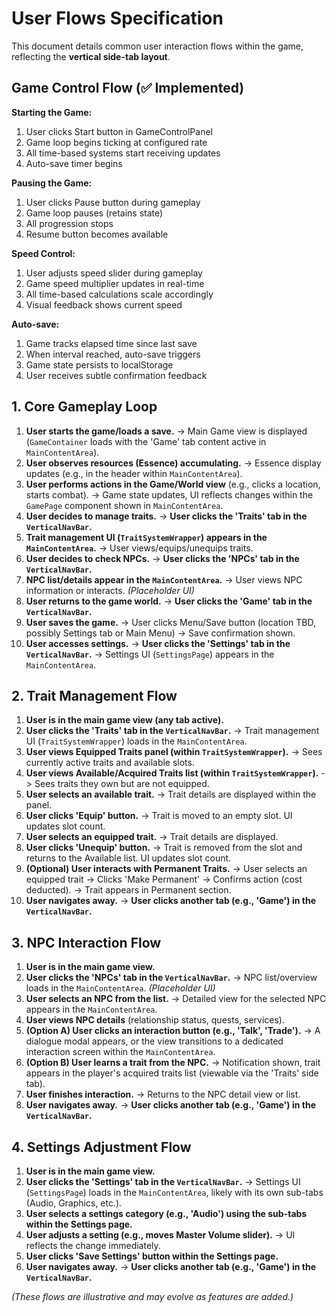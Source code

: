 # User Flows Specification

This document details common user interaction flows within the game, reflecting the **vertical side-tab layout**.

## Game Control Flow (✅ Implemented)

**Starting the Game:**
1. User clicks Start button in GameControlPanel
2. Game loop begins ticking at configured rate
3. All time-based systems start receiving updates
4. Auto-save timer begins

**Pausing the Game:**
1. User clicks Pause button during gameplay
2. Game loop pauses (retains state)
3. All progression stops
4. Resume button becomes available

**Speed Control:**
1. User adjusts speed slider during gameplay
2. Game speed multiplier updates in real-time
3. All time-based calculations scale accordingly
4. Visual feedback shows current speed

**Auto-save:**
1. Game tracks elapsed time since last save
2. When interval reached, auto-save triggers
3. Game state persists to localStorage
4. User receives subtle confirmation feedback

## 1. Core Gameplay Loop

1.  **User starts the game/loads a save.** -> Main Game view is displayed (`GameContainer` loads with the 'Game' tab content active in `MainContentArea`).
2.  **User observes resources (Essence) accumulating.** -> Essence display updates (e.g., in the header within `MainContentArea`).
3.  **User performs actions in the Game/World view** (e.g., clicks a location, starts combat). -> Game state updates, UI reflects changes within the `GamePage` component shown in `MainContentArea`.
4.  **User decides to manage traits.** -> **User clicks the 'Traits' tab in the `VerticalNavBar`.**
5.  **Trait management UI (`TraitSystemWrapper`) appears in the `MainContentArea`.** -> User views/equips/unequips traits.
6.  **User decides to check NPCs.** -> **User clicks the 'NPCs' tab in the `VerticalNavBar`.**
7.  **NPC list/details appear in the `MainContentArea`.** -> User views NPC information or interacts. *(Placeholder UI)*
8.  **User returns to the game world.** -> **User clicks the 'Game' tab in the `VerticalNavBar`.**
9.  **User saves the game.** -> User clicks Menu/Save button (location TBD, possibly Settings tab or Main Menu) -> Save confirmation shown.
10. **User accesses settings.** -> **User clicks the 'Settings' tab in the `VerticalNavBar`.** -> Settings UI (`SettingsPage`) appears in the `MainContentArea`.

## 2. Trait Management Flow

1.  **User is in the main game view (any tab active).**
2.  **User clicks the 'Traits' tab in the `VerticalNavBar`.** -> Trait management UI (`TraitSystemWrapper`) loads in the `MainContentArea`.
3.  **User views Equipped Traits panel (within `TraitSystemWrapper`).** -> Sees currently active traits and available slots.
4.  **User views Available/Acquired Traits list (within `TraitSystemWrapper`).** -> Sees traits they own but are not equipped.
5.  **User selects an available trait.** -> Trait details are displayed within the panel.
6.  **User clicks 'Equip' button.** -> Trait is moved to an empty slot. UI updates slot count.
7.  **User selects an equipped trait.** -> Trait details are displayed.
8.  **User clicks 'Unequip' button.** -> Trait is removed from the slot and returns to the Available list. UI updates slot count.
9.  **(Optional) User interacts with Permanent Traits.** -> User selects an equipped trait -> Clicks 'Make Permanent' -> Confirms action (cost deducted). -> Trait appears in Permanent section.
10. **User navigates away.** -> **User clicks another tab (e.g., 'Game') in the `VerticalNavBar`.**

## 3. NPC Interaction Flow

1.  **User is in the main game view.**
2.  **User clicks the 'NPCs' tab in the `VerticalNavBar`.** -> NPC list/overview loads in the `MainContentArea`. *(Placeholder UI)*
3.  **User selects an NPC from the list.** -> Detailed view for the selected NPC appears in the `MainContentArea`.
4.  **User views NPC details** (relationship status, quests, services).
5.  **(Option A) User clicks an interaction button (e.g., 'Talk', 'Trade').** -> A dialogue modal appears, or the view transitions to a dedicated interaction screen within the `MainContentArea`.
6.  **(Option B) User learns a trait from the NPC.** -> Notification shown, trait appears in the player's acquired traits list (viewable via the 'Traits' side tab).
7.  **User finishes interaction.** -> Returns to the NPC detail view or list.
8.  **User navigates away.** -> **User clicks another tab (e.g., 'Game') in the `VerticalNavBar`.**

## 4. Settings Adjustment Flow

1.  **User is in the main game view.**
2.  **User clicks the 'Settings' tab in the `VerticalNavBar`.** -> Settings UI (`SettingsPage`) loads in the `MainContentArea`, likely with its own sub-tabs (Audio, Graphics, etc.).
3.  **User selects a settings category (e.g., 'Audio') using the sub-tabs within the Settings page.**
4.  **User adjusts a setting (e.g., moves Master Volume slider).** -> UI reflects the change immediately.
5.  **User clicks 'Save Settings' button within the Settings page.**
6.  **User navigates away.** -> **User clicks another tab (e.g., 'Game') in the `VerticalNavBar`.**

*(These flows are illustrative and may evolve as features are added.)*
